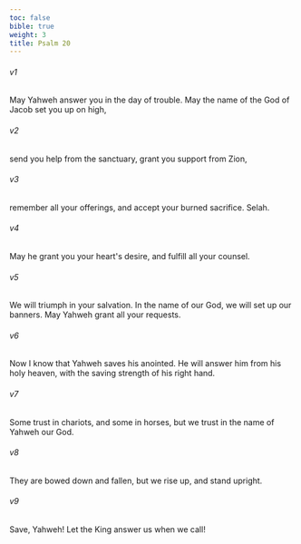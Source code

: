 ```yaml
---
toc: false
bible: true
weight: 3
title: Psalm 20
---
```




###### v1 
May Yahweh answer you in the day of trouble. May the name of the God of Jacob set you up on high, 

###### v2 
send you help from the sanctuary, grant you support from Zion, 

###### v3 
remember all your offerings, and accept your burned sacrifice. Selah. 

###### v4 
May he grant you your heart's desire, and fulfill all your counsel. 

###### v5 
We will triumph in your salvation. In the name of our God, we will set up our banners. May Yahweh grant all your requests. 

###### v6 
Now I know that Yahweh saves his anointed. He will answer him from his holy heaven, with the saving strength of his right hand. 

###### v7 
Some trust in chariots, and some in horses, but we trust in the name of Yahweh our God. 

###### v8 
They are bowed down and fallen, but we rise up, and stand upright. 

###### v9 
Save, Yahweh! Let the King answer us when we call!
